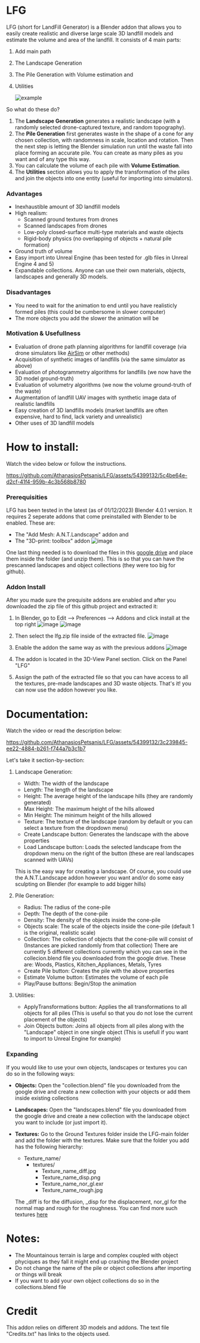 # LFG
LFG (short for LandFill Generator) is a Blender addon that allows you to easily create realistic and diverse large scale 3D landfill models and estimate the volume and area of the landfill.
It consists of 4 main parts:
  1) Add main path
  2) The Landscape Generation
  3) The Pile Generation with Volume estimation and
  4) Utilities

     ![example](https://github.com/AthanasiosPetsanis/LFG/assets/54399132/a45883f2-3c8c-46be-b775-65180c0fc9db)


So what do these do?
1) The **Landscape Generation** generates a realistic landscape (with a randomly selected drone-captured texture, and random topography).
2) The **Pile Generation** first generates waste in the shape of a cone for any chosen collection, with randomness in scale, location and rotation. Then the next step is letting the Blender simulation run until the waste fall into place forming an accurate pile. You can create as many piles as you want and of any type this way.
3) You can calculate the volume of each pile with **Volume Estimation**.
4) The **Utilities** section allows you to apply the transformation of the piles and join the objects into one entity (useful for importing into simulators).

### Advantages
  - Inexhaustible amount of 3D landfill models
  - High realism:
    - Scanned ground textures from drones
    - Scanned landscapes from drones
    - Low-poly closed-surface multi-type materials and waste objects
    - Rigid-body physics (no overlapping of objects + natural pile formation)
  - Ground truth of volume
  - Easy import into Unreal Engine (has been tested for .glb files in Unreal Engine 4 and 5)
  - Expandable collections. Anyone can use their own materials, objects, landscapes and generally 3D models.

### Disadvantages
  - You need to wait for the animation to end until you have realisticly formed piles (this could be cumbersome in slower computer)
  - The more objects you add the slower the animation will be

### Motivation & Usefullness
  - Evaluation of drone path planning algorithms for landfill coverage (via drone simulators like [AirSim]([url](https://github.com/microsoft/AirSim)) or other methods)
  - Acquisition of synthetic images of landfills (via the same simulator as above)
  - Evaluation of photogrammetry algorithms for landfills (we now have the 3D model ground-truth)
  - Evaluation of volumetry algorithms (we now the volume ground-truth of the waste)
  - Augmentation of landfill UAV images with synthetic image data of realistic landfills
  - Easy creation of 3D landfills models (market landfills are often expensive, hard to find, lack variety and unrealistic)
  - Other uses of 3D landfill models

# How to install:
Watch the video below or follow the instructions. 


https://github.com/AthanasiosPetsanis/LFG/assets/54399132/5c4be64e-d2cf-41f4-959b-4c3b568b8780



### Prerequisities
LFG has been tested in the latest (as of 01/12/2023) Blender 4.0.1 version.
It requires 2 seperate addons that come preinstalled with Blender to be enabled. These are:
  - The "Add Mesh: A.N.T.Landscape" addon and
  - The "3D-print: toolbox" addon
![image](https://github.com/AthanasiosPetsanis/LFG/assets/54399132/d1205099-bb31-4665-bdd6-e3c723bab4e7)

One last thing needed is to download the files in this [google drive](https://drive.google.com/drive/folders/1ZYW_dM9MNbglxhVGaa26qd7RBJJUuXMa?usp=sharing) and place them inside the folder (and unzip them). This is so that you can have the prescanned landscapes and object collections (they were too big for github).

### Addon Install
After you made sure the prequisite addons are enabled and after you downloaded the zip file of this github project and extracted it:
  1) In Blender, go to Edit --> Preferences --> Addons and click install at the top right
     ![image](https://github.com/AthanasiosPetsanis/LFG/assets/54399132/ebc5dcaa-f0a2-4a6f-9cba-6c54ba903ad4)  ![image](https://github.com/AthanasiosPetsanis/LFG/assets/54399132/26de24ed-db84-4c83-804b-a57c96f419d5) 
     
  3) Then select the lfg.zip file inside of the extracted file.
     ![image](https://github.com/AthanasiosPetsanis/LFG/assets/54399132/288d93aa-adf7-47cf-a220-384d6246182b)
     
  5) Enable the addon the same way as with the previous addons
     ![image](https://github.com/AthanasiosPetsanis/LFG/assets/54399132/a912aa1a-3646-4700-9f68-c8696c5f475a)

  7)  The addon is located in the 3D-View Panel section. Click on the Panel "LFG"
  8) Assign the path of the extracted file so that you can have access to all the textures, pre-made landscapes and 3D waste objects.
That's it! you can now use the addon however you like.



# Documentation:
Watch the video or read the description below:


https://github.com/AthanasiosPetsanis/LFG/assets/54399132/3c239845-ee22-4884-b261-f744a7b3c1b7



Let's take it section-by-section:
  1) Landscape Generation:
       - Width: The width of the landscape
       - Length: The length of the landscape
       - Height: The average height of the landscape hills (they are randomly generated)
       - Max Height: The maximum height of the hills allowed
       - Min Height: The minimum height of the hills allowed
       - Texture: The texture of the landscape (random by default or you can select a texture from the dropdown menu)
       - Create Landscape button: Generates the landscape with the above properties
       - Load Landscape button: Loads the selected landscape from the dropdown menu on the right of the button (these are real landscapes scanned with UAVs)
     
     This is the easy way for creating a landscape. Of course, you could use the A.N.T.Landscape addon however you want and/or do some easy sculpting on Blender (for example to add bigger hills)
  2) Pile Generation:
       - Radius: The radius of the cone-pile
       - Depth: The depth of the cone-pile
       - Density: The density of the objects inside the cone-pile
       - Objects scale: The scale of the objects inside the cone-pile (default 1 is the original, realistic scale)
       - Collection: The collection of objects that the cone-pile will consist of (Instances are picked randomly from that collection)
         There are currently 5 different collections currently which you can see in the collecion.blend file you downloaded from the google drive. These are:
         Woods, Plastics, Kitchen_Appliances, Metals, Tyres
       - Create Pile button: Creates the pile with the above properties
       - Estimate Volume button: Estimates the volume of each pile
       - Play/Pause buttons: Begin/Stop the animation
  3) Utilities:
       - ApplyTransformations button: Applies the all transformations to all objects for all piles (This is useful so that you do not lose the current placement of the objects)
       - Join Objects button: Joins all objects from all piles along with the "Landscape" object in one single object (This is usefull if you want to import to Unreal Engine for example)
    
### Expanding
If you would like to use your own objects, landscapes or textures you can do so in the following ways:
  - **Objects:** Open the "collection.blend" file you downloaded from the google drive and create a new collection with your objects or add them inside existing collections
  - **Landscapes:** Open the "landscapes.blend" file you downloaded from the google drive and create a new collection with the landscape object you want to include (or just import it).
  - **Textures:** Go to the Ground Textures folder inside the LFG-main folder and add the folder with the textures. Make sure that the folder you add has the following hierarchy:
    - Texture_name/
        - textures/
            - Texture_name_diff.jpg
            - Texture_name_disp.png
            - Texture_name_nor_gl.exr
            - Texture_name_rough.jpg
    
    The _diff is for the diffusion, _disp for the displacement, nor_gl for the normal map and rough for the roughness. You can find more such textures [here](https://polyhaven.com/textures/aerial)


# Notes:
  - The Mountainous terrain is large and complex coupled with object phyciques as they fall it might end up crashing the Blender project
  - Do not change the name of the pile or object collections after importing or things will break
  - If you want to add your own object collections do so in the collections.blend file 

# Credit
This addon relies on different 3D models and addons. The text file "Credits.txt" has links to the objects used.
